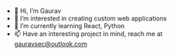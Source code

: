 - 👋 Hi, I’m Gaurav
- 👀 I’m interested in creating custom web applications
- 🌱 I’m currently learning React, Python
- 📫 Have an interesting project in mind, reach me at gauravsec@outlook.com
